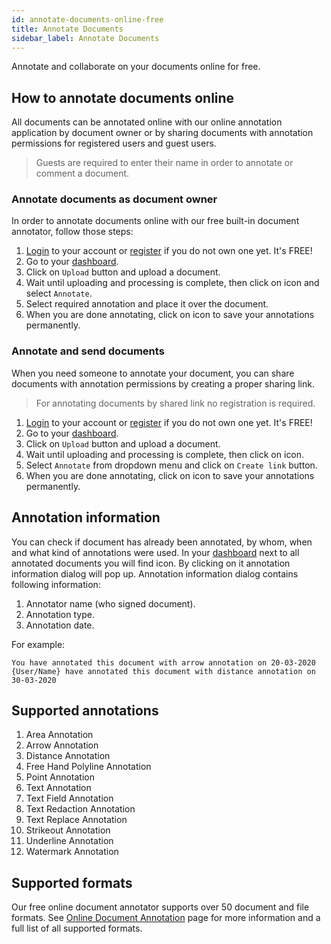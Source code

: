 ```yaml
---
id: annotate-documents-online-free
title: Annotate Documents
sidebar_label: Annotate Documents
---
```


Annotate and collaborate on your documents online for free.

## How to annotate documents online
All documents can be annotated online with our online annotation application by document owner or by sharing documents with annotation permissions for registered users and guest users.  
> Guests are required to enter their name in order to annotate or comment a document.

### Annotate documents as document owner
In order to annotate documents online with our free built-in document annotator, follow those steps:
1. [Login](https://conholdate.app/signin) to your account or [register](https://conholdate.app/signin) if you do not own one yet. It's FREE!
1. Go to your [dashboard](https://dashboard.conholdate.app).
1. Click on `Upload` button and upload a document.
1. Wait until uploading and processing is complete, then click on <i class="fas fa-ellipsis-v"></i> icon and select `Annotate`.
1. Select required annotation and place it over the document.
1. When you are done annotating, click on <i class="fas fa-save"></i> icon to save your annotations permanently.

### Annotate and send documents
When you need someone to annotate your document, you can share documents with annotation permissions by creating a proper sharing link.
> For annotating documents by shared link no registration is required.
1. [Login](https://conholdate.app/signin) to your account or [register](https://conholdate.app/signin) if you do not own one yet. It's FREE!
1. Go to your [dashboard](https://dashboard.conholdate.app).
1. Click on `Upload` button and upload a document.
1. Wait until uploading and processing is complete, then click on <i class="fas fa-link"></i> icon.
1. Select `Annotate` from dropdown menu and click on `Create link` button.
1. When you are done annotating, click on <i class="fas fa-save"></i> icon to save your annotations permanently.

## Annotation information
You can check if document has already been annotated, by whom, when and what kind of annotations were used.
In your [dashboard](https://dashboard.conholdate.app) next to all annotated documents you will find <i class="fas fa-comments"></i> icon. By clicking on it annotation information dialog will pop up.
Annotation information dialog contains following information:
1. Annotator name (who signed document).
1. Annotation type.
1. Annotation date.

For example:
```text
You have annotated this document with arrow annotation on 20-03-2020
{User/Name} have annotated this document with distance annotation on 30-03-2020
```

## Supported annotations
1. Area Annotation
1. Arrow Annotation
1. Distance Annotation
1. Free Hand Polyline Annotation
1. Point Annotation
1. Text Annotation
1. Text Field Annotation
1. Text Redaction Annotation
1. Text Replace Annotation
1. Strikeout Annotation
1. Underline Annotation
1. Watermark Annotation

## Supported formats
Our free online document annotator supports over 50 document and file formats.
See [Online Document Annotation](https://features.conholdate.app/annotation) page for more information and a full list of all supported formats.